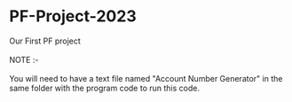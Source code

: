 # PF-Project-2023
Our First PF project
<br>
<br>
NOTE :-
<br>
<br>
You will need to have a text file named "Account Number Generator" in the same folder with the program code to run this code. 
